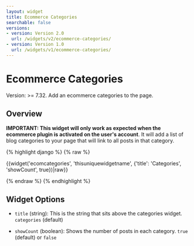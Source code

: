 ```yaml
---
layout: widget
title: Ecommerce Categories
searchable: false
versions:
- version: Version 2.0
  url: /widgets/v2/ecommerce-categories/
- version: Version 1.0
  url: /widgets/v1/ecommerce-categories/
---
```


# Ecommerce Categories

Version: >= 7.32. Add an ecommerce categories to the page.

## Overview

**IMPORTANT: This widget will only work as expected when the ecommerce plugin is activated on the user's account**. It will add a list of blog categories to your page that will link to all posts in that category.

{% highlight django %}
{% raw %}

  {{widget('ecomcategories', 'thisuniquewidgetname', {'title': 'Categories', 'showCount', true})|raw}}

{% endraw %}
{% endhighlight %}

## Widget Options

* ```title``` (string): This is the string that sits above the categories widget. ```categories``` (default)

* ```showCount``` (boolean): Shows the number of posts in each category. ```true``` (default) or ```false```
